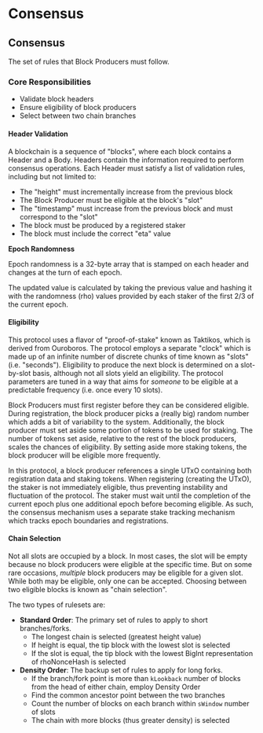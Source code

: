 # Consensus

## Consensus

The set of rules that Block Producers must follow.

### Core Responsibilities

* Validate block headers
* Ensure eligibility of block producers
* Select between two chain branches

#### Header Validation

A blockchain is a sequence of "blocks", where each block contains a Header and a Body. Headers contain the information required to perform consensus operations. Each Header must satisfy a list of validation rules, including but not limited to:

* The "height" must incrementally increase from the previous block
* The Block Producer must be eligible at the block's "slot"
* The "timestamp" must increase from the previous block and must correspond to the "slot"
* The block must be produced by a registered staker
* The block must include the correct "eta" value

**Epoch Randomness**

Epoch randomness is a 32-byte array that is stamped on each header and changes at the turn of each epoch.

The updated value is calculated by taking the previous value and hashing it with the randomness (rho) values provided by each staker of the first 2/3 of the current epoch.

#### Eligibility

This protocol uses a flavor of "proof-of-stake" known as Taktikos, which is derived from Ouroboros. The protocol employs a separate "clock" which is made up of an infinite number of discrete chunks of time known as "slots" (i.e. "seconds"). Eligibility to produce the next block is determined on a slot-by-slot basis, although not all slots yield an eligibility. The protocol parameters are tuned in a way that aims for _someone_ to be eligible at a predictable frequency (i.e. once every 10 slots).

Block Producers must first register before they can be considered eligible. During registration, the block producer picks a (really big) random number which adds a bit of variability to the system. Additionally, the block producer must set aside some portion of tokens to be used for staking. The number of tokens set aside, relative to the rest of the block producers, scales the chances of eligibility. By setting aside more staking tokens, the block producer will be eligible more frequently.

In this protocol, a block producer references a single UTxO containing both registration data and staking tokens. When registering (creating the UTxO), the staker is not immediately eligible, thus preventing instability and fluctuation of the protocol. The staker must wait until the completion of the current epoch plus one additional epoch before becoming eligible. As such, the consensus mechanism uses a separate stake tracking mechanism which tracks epoch boundaries and registrations.

#### Chain Selection

Not all slots are occupied by a block. In most cases, the slot will be empty because no block producers were eligible at the specific time. But on some rare occasions, _multiple_ block producers may be eligible for a given slot. While both may be eligible, only one can be accepted. Choosing between two eligible blocks is known as "chain selection".

The two types of rulesets are:

* **Standard Order**: The primary set of rules to apply to short branches/forks.
  * The longest chain is selected (greatest height value)
  * If height is equal, the tip block with the lowest slot is selected
  * If the slot is equal, the tip block with the lowest BigInt representation of rhoNonceHash is selected
* **Density Order**: The backup set of rules to apply for long forks.
  * If the branch/fork point is more than `kLookback` number of blocks from the head of either chain, employ Density Order
  * Find the common ancestor point between the two branches
  * Count the number of blocks on each branch within `sWindow` number of slots
  * The chain with more blocks (thus greater density) is selected
